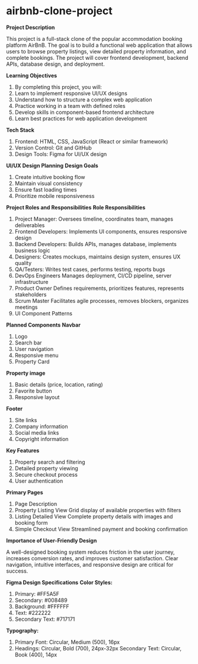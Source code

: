 # airbnb-clone-project
**Project Description**

This project is a full-stack clone of the popular accommodation booking platform AirBnB. The goal is to build a functional web application that allows users to browse property listings, view detailed property information, and complete bookings. The project will cover frontend development, backend APIs, database design, and deployment.

**Learning Objectives**
1. By completing this project, you will:
2. Learn to implement responsive UI/UX designs
3. Understand how to structure a complex web application
4. Practice working in a team with defined roles
5. Develop skills in component-based frontend architecture
6. Learn best practices for web application development

**Tech Stack**
1. Frontend: HTML, CSS, JavaScript (React or similar framework)
2. Version Control: Git and GitHub
3. Design Tools: Figma for UI/UX design

**UI/UX Design Planning**
**Design Goals**
1. Create intuitive booking flow
2. Maintain visual consistency
3. Ensure fast loading times
4. Prioritize mobile responsiveness

**Project Roles and Responsibilities**
**Role	Responsibilities**
1. Project Manager:	Oversees timeline, coordinates team, manages deliverables
2. Frontend Developers:	Implements UI components, ensures responsive design
3. Backend Developers:	Builds APIs, manages database, implements business logic
4. Designers:	Creates mockups, maintains design system, ensures UX quality
5. QA/Testers:	Writes test cases, performs testing, reports bugs
6. DevOps Engineers	Manages deployment, CI/CD pipeline, server infrastructure
7. Product Owner	Defines requirements, prioritizes features, represents stakeholders
8. Scrum Master	Facilitates agile processes, removes blockers, organizes meetings
9. UI Component Patterns
    
**Planned Components**
**Navbar**
1. Logo
2. Search bar
3. User navigation
4. Responsive menu
5. Property Card

**Property image**
1. Basic details (price, location, rating)
2. Favorite button
3. Responsive layout

**Footer**
1. Site links
2. Company information
3. Social media links
4. Copyright information

**Key Features**
1. Property search and filtering
2. Detailed property viewing
3. Secure checkout process
4. User authentication
   
**Primary Pages**
1. Page	Description
2. Property Listing View	Grid display of available properties with filters
3. Listing Detailed View	Complete property details with images and booking form
4. Simple Checkout View	Streamlined payment and booking confirmation

**Importance of User-Friendly Design**

A well-designed booking system reduces friction in the user journey, increases conversion rates, and improves customer satisfaction. Clear navigation, intuitive interfaces, and responsive design are critical for success.

**Figma Design Specifications**
**Color Styles:**
1. Primary: #FF5A5F
2. Secondary: #008489
3. Background: #FFFFFF
4. Text: #222222
5. Secondary Text: #717171

**Typography:**
1. Primary Font: Circular, Medium (500), 16px
2. Headings: Circular, Bold (700), 24px-32px
Secondary Text: Circular, Book (400), 14px
